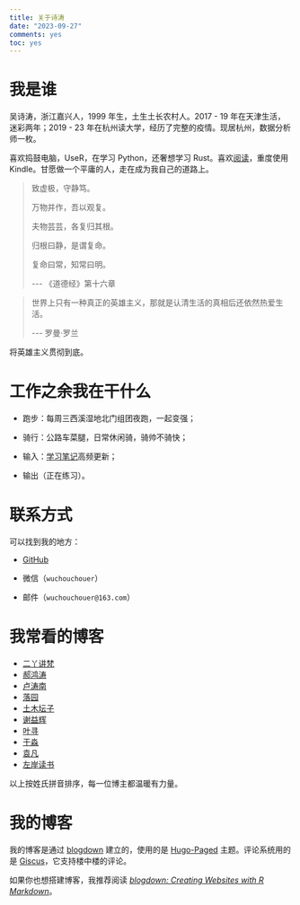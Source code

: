 ```yaml
---
title: 关于诗涛
date: "2023-09-27"
comments: yes
toc: yes
---
```


# 我是谁

吴诗涛，浙江嘉兴人，1999 年生，土生土长农村人。2017 - 19 年在天津生活，迷彩两年；2019 - 23 年在杭州读大学，经历了完整的疫情。现居杭州，数据分析师一枚。

喜欢捣鼓电脑，UseR，在学习 Python，还奢想学习 Rust。喜欢[阅读](../tags/读后感/)，重度使用 Kindle。甘愿做一个平庸的人，走在成为我自己的道路上。

> 致虚极，守静笃。
>
> 万物并作，吾以观复。
>
> 夫物芸芸，各复归其根。
>
> 归根曰静，是谓复命。
>
> 复命曰常，知常曰明。
>
> --- 《道德经》第十六章

> 世界上只有一种真正的英雄主义，那就是认清生活的真相后还依然热爱生活。
>
> --- 罗曼·罗兰

将英雄主义贯彻到底。

# 工作之余我在干什么

- 跑步：每周三西溪湿地北门组团夜跑，一起变强；

- 骑行：公路车菜腿，日常休闲骑，骑帅不骑快；

- 输入：[学习笔记](https://learn.shitao5.org/)高频更新；

- 输出（正在练习）。

# 联系方式

可以找到我的地方：

- [GitHub](https://github.com/Shitao5)

- 微信（`wuchouchouer`）

- 邮件（`wuchouchouer@163.com`）

# 我常看的博客

- [二丫讲梵](https://wiki.eryajf.net/)
- [郝鸿涛](https://hongtaoh.com/)
- [卢涛南](https://lutaonan.com/)
- [落园](http://www.loyhome.com/)
- [土木坛子](https://tumutanzi.com/)
- [谢益辉](https://yihui.org/)
- [叶寻](https://cyrusyip.org/zh-cn/)
- [于淼](https://yufree.cn/cn/)
- [袁凡](https://yuanfan.rbind.io/)
- [左岸读书](http://www.zreading.cn/)

以上按姓氏拼音排序，每一位博主都温暖有力量。

# 我的博客

我的博客是通过 [blogdown](https://pkgs.rstudio.com/blogdown/) 建立的，使用的是 [Hugo-Paged](https://paged.yihui.org/) 主题。评论系统用的是 [Giscus](https://giscus.app/)，它支持楼中楼的评论。

如果你也想搭建博客，我推荐阅读 [*blogdown: Creating Websites with R Markdown*](https://bookdown.org/yihui/blogdown/)。
